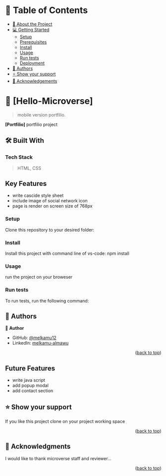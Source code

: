 <a name="readme-top"></a>

<div align="center">  <br/>
</div>
<!-- TABLE OF CONTENTS -->

# 📗 Table of Contents

- [📖 About the Project](#about-project)
- [💻 Getting Started](#getting-started)
  - [Setup](#setup)
  - [Prerequisites](#prerequisites)
  - [Install](#install)
  - [Usage](#usage)
  - [Run tests](#run-tests)
  - [Deployment](#deployment)
- [👥 Authors](#authors)
- [⭐️ Show your support](#support)
- [🙏 Acknowledgements](#acknowledgements)
<!-- PROJECT DESCRIPTION -->

# 📖 [Hello-Microverse] <a name="about-project"></a>

> mobile version portfilio.

**[Portfilio]** portfilio project

## 🛠 Built With <a name="built-with"></a>

### Tech Stack <a name="tech-stack"></a>

> HTML, CSS

## Key Features

- write cascide style sheet
- include image of social network icon
- page is render on screen size of 768px

### Setup

Clone this repository to your desired folder:

### Install

Install this project with command line of vs-code:
npm install

### Usage

run the project on your broweser

### Run tests

To run tests, run the following command:

<!-- AUTHORS -->

## 👥 Authors <a name="authors"></a>

👤 **Author**

- GitHub: [@melkamu12](https://github.com/melkamu12)
- LinkedIn: [melkamu-almawu](https://www.linkedin.com/in/melkamu-almawu/)

<p align="right">(<a href="#readme-top">back to top</a>)</p>

## Future Features

- write java script
- add popup modal
- add contact section

## ⭐️ Show your support <a name="support"></a>

If you like this project clone on your project working space

<p align="right">(<a href="#readme-top">back to top</a>)</p>

<!-- ACKNOWLEDGEMENTS -->

## 🙏 Acknowledgments <a name="acknowledgements"></a>

I would like to thank microverse staff and reviewer...

<p align="right">(<a href="#readme-top">back to top</a>)</p>
